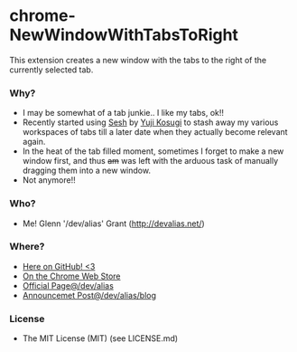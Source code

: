 # chrome-NewWindowWithTabsToRight

This extension creates a new window with the tabs to the right of the currently selected tab.

### Why?

* I may be somewhat of a tab junkie.. I like my tabs, ok!!
* Recently started using [Sesh](https://chrome.google.com/webstore/detail/sesh/emclpejnhkiogdlimfgipbdfpdcnhhoj?hl=en) by [Yuji Kosugi](http://about.me/yujily) to stash away my various workspaces of tabs till a later date when they actually become relevant again.
* In the heat of the tab filled moment, sometimes I forget to make a new window first, and thus ~~am~~ was left with the arduous task of manually dragging them into a new window.
* Not anymore!!

### Who?

* Me! Glenn '/dev/alias' Grant (http://devalias.net/)

### Where?

* [Here on GitHub! <3](https://github.com/alias1/chrome-NewWindowWithTabsToRight/)
* [On the Chrome Web Store](https://chrome.google.com/webstore/detail/new-window-with-tabs-to-r/ldahcfljppchbfgdokomobmfdfplaman)
* [Official Page@/dev/alias](http://www.devalias.net/chrome-extensions/new-window-with-tabs-to-right/)
* [Announcemet Post@/dev/alias/blog](http://blog.devalias.net/post/57586770334/new-window-with-tabs-to-right-chrome-extension)

### License

* The MIT License (MIT) (see LICENSE.md)

